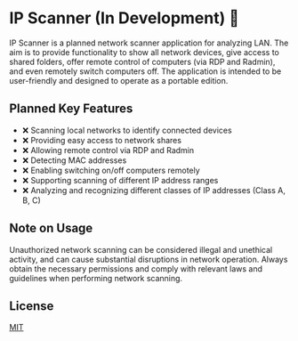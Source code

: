 ﻿# IP Scanner (In Development) 🚧

IP Scanner is a planned network scanner application for analyzing LAN. The aim is to provide functionality to show all network devices, give access to shared folders, offer remote control of computers (via RDP and Radmin), and even remotely switch computers off. The application is intended to be user-friendly and designed to operate as a portable edition.

## Planned Key Features
- ❌ Scanning local networks to identify connected devices
- ❌ Providing easy access to network shares
- ❌ Allowing remote control via RDP and Radmin
- ❌ Detecting MAC addresses
- ❌ Enabling switching on/off computers remotely
- ❌ Supporting scanning of different IP address ranges
- ❌ Analyzing and recognizing different classes of IP addresses (Class A, B, C)

## Note on Usage
Unauthorized network scanning can be considered illegal and unethical activity, and can cause substantial disruptions in network operation. Always obtain the necessary permissions and comply with relevant laws and guidelines when performing network scanning.

## License
[MIT](https://choosealicense.com/licenses/mit/)
